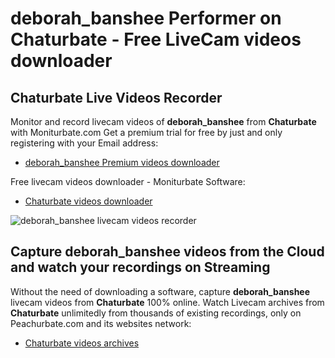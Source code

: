# deborah_banshee Performer on Chaturbate - Free LiveCam videos downloader

## Chaturbate Live Videos Recorder

Monitor and record livecam videos of **deborah_banshee** from **Chaturbate** with Moniturbate.com
Get a premium trial for free by just and only registering with your Email address:
* [deborah_banshee Premium videos downloader](https://moniturbate.com/request-demo-licence-key.html)

Free livecam videos downloader - Moniturbate Software:
* [Chaturbate videos downloader](https://moniturbate.com/moniturbate-download-software.html)

![deborah_banshee livecam videos recorder](https://peachurnet.com/templates/moniturbate-software.png)


## Capture deborah_banshee videos from the Cloud and watch your recordings on Streaming

Without the need of downloading a software, capture **deborah_banshee** livecam videos from **Chaturbate** 100% online.
Watch Livecam archives from **Chaturbate** unlimitedly from thousands of existing recordings, only on Peachurbate.com and its websites network:
* [Chaturbate videos archives](https://peachurnet.com/)
